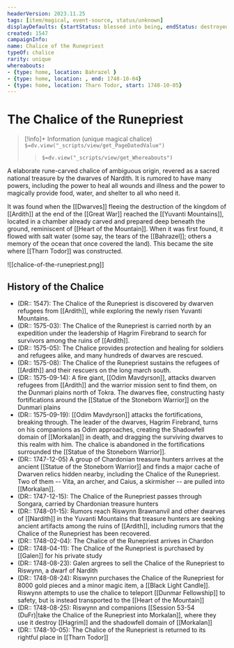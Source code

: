 ```yaml
---
headerVersion: 2023.11.25
tags: [item/magical, event-source, status/unknown]
displayDefaults: {startStatus: blessed into being, endStatus: destroyed}
created: 1547
campaignInfo:
name: Chalice of the Runepriest
typeOf: chalice
rarity: unique
whereabouts: 
- {type: home, location: Bahrazel }
- {type: home, location: , end: 1748-10-04}
- {type: home, location: Tharn Todor, start: 1748-10-05}
---
```

# The Chalice of the Runepriest
>[!info]+ Information
> (unique magical chalice)
> `$=dv.view("_scripts/view/get_PageDatedValue")`
>> `$=dv.view("_scripts/view/get_Whereabouts")`

A elaborate rune-carved chalice of ambiguous origin, revered as a sacred national treasure by the dwarves of Nardith. It is rumored to have many powers, including the power to heal all wounds and illness and the power to magically provide food, water, and shelter to all who need it. 

It was found when the [[Dwarves]] fleeing the destruction of the kingdom of [[Ardith]] at the end of the [[Great War]] reached the [[Yuvanti Mountains]], located in a chamber already carved and prepared deep beneath the ground, reminiscent of [[Heart of the Mountain]]. When it was first found, it flowed with salt water (some say, the tears of the [[Bahrazel]]; others a memory of the ocean that once covered the land). This became the site where [[Tharn Todor]] was constructed. 

![[chalice-of-the-runepriest.png]]

## History of the Chalice
- (DR:: 1547): The Chalice of the Runepriest is discovered by dwarven refugees from [[Ardith]], while exploring the newly risen Yuvanti Mountains. 
- (DR:: 1575-03): The Chalice of the Runepriest is carried north by an expedition under the leadership of Hagrim Firebrand to search for survivors among the ruins of [[Ardith]]. 
- (DR:: 1575-05): The Chalice provides protection and healing for soldiers and refugees alike, and many hundreds of dwarves are rescued. 
- (DR:: 1575-08): The Chalice of the Runepriest sustains the refugees of [[Ardith]] and their rescuers on the long march south.
- (DR:: 1575-09-14): A fire giant, [[Odim Mavdyrson]], attacks dwarven refugees from [[Ardith]] and the warrior mission sent to find them, on the Dunmari plains north of Tokra. The dwarves flee, constructing hasty fortifications around the [[Statue of the Stoneborn Warrior]] on the Dunmari plains
- (DR:: 1575-09-19): [[Odim Mavdyrson]] attacks the fortifications, breaking through. The leader of the dwarves, Hagrim Firebrand, turns on his companions as Odim approaches, creating the Shadowfell domain of [[Morkalan]] in death, and dragging the surviving dwarves to this realm with him. The chalice is abandoned in the fortifications surrounded the [[Statue of the Stoneborn Warrior]]. 
- (DR:: 1747-12-05) A group of Chardonian treasure hunters arrives at the ancient [[Statue of the Stoneborn Warrior]] and finds a major cache of Dwarven relics hidden nearby, including the Chalice of the Runepriest. Two of them -- Vita, an archer, and Caius, a skirmisher -- are pulled into [[Morkalan]].
- (DR:: 1747-12-15): The Chalice of the Runepriest passes through Songara, carried by Chardonian treasure hunters 
- (DR:: 1748-01-15): Rumors reach Riswynn Brawnanvil and other dwarves of [[Nardith]] in the Yuvanti Mountains that treasure hunters are seeking ancient artifacts among the ruins of [[Ardith]], including rumors that the Chalice of the Runepriest has been recovered.
- (DR:: 1748-02-04): The Chalice of the Runepriest arrives in Chardon
- (DR:: 1748-04-11): The Chalice of the Runepriest is purchased by [[Galen]] for his private study
- (DR:: 1748-08-23): Galen argrees to sell the Chalice of the Runepriest to Riswynn, a dwarf of Nardith
- (DR:: 1748-08-24): Riswynn purchases the Chalice of the Runepriest for 8000 gold pieces and a minor magic item, a [[Black Light Candle]]. Riswynn attempts to use the chalice to teleport [[Dunmar Fellowship]] to safety, but is instead transported to the [[Heart of the Mountain]]
- (DR:: 1748-08-25): Riswynn and companions [[Session 53-54 (DuFr)|take the Chalice of the Runepriest into Morkalan]], where they use it destroy [[Hagrim]] and the shadowfell domain of [[Morkalan]]
- (DR:: 1748-10-05): The Chalice of the Runepriest is returned to its rightful place in [[Tharn Todor]]
